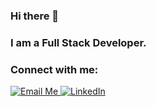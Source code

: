 ### Hi there 👋
### I am a Full Stack Developer.

### Connect with me:

<p align="left">
  <a href="mailto: petran_laurentiu@yahoo.com">
    <img src="images/email_me.svg" alt="Email Me" style="vertical-align:top margin:6px 4px">
  </a>
  <a href="https://www.linkedin.com/in/petran-laurentiu-emil/">
    <img src="images/linkedin.svg" alt="LinkedIn" style="vertical-align:top margin:6px 4px">
  </a>
</p>
<!--
**petranlaurentiu/petranlaurentiu** is a ✨ _special_ ✨ repository because its `README.md` (this file) appears on your GitHub profile.

Here are some ideas to get you started:

- 🔭 I’m currently working on ...
- 🌱 I’m currently learning ...
- 👯 I’m looking to collaborate on ...
- 🤔 I’m looking for help with ...
- 💬 Ask me about ...
- 📫 How to reach me: ...
- 😄 Pronouns: ...
- ⚡ Fun fact: ...
-->
